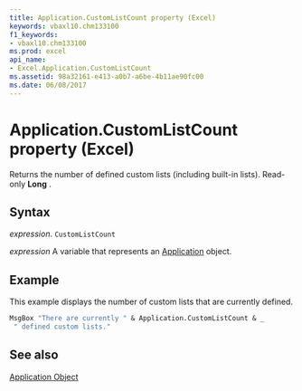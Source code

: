 ```yaml
---
title: Application.CustomListCount property (Excel)
keywords: vbaxl10.chm133100
f1_keywords:
- vbaxl10.chm133100
ms.prod: excel
api_name:
- Excel.Application.CustomListCount
ms.assetid: 98a32161-e413-a0b7-a6be-4b11ae90fc00
ms.date: 06/08/2017
---
```



# Application.CustomListCount property (Excel)

Returns the number of defined custom lists (including built-in lists). Read-only  **Long** .


## Syntax

 _expression_. `CustomListCount`

 _expression_ A variable that represents an [Application](Excel.Application-graph-property.md) object.


## Example

This example displays the number of custom lists that are currently defined.


```vb
MsgBox "There are currently " & Application.CustomListCount & _ 
 " defined custom lists."
```


## See also


[Application Object](Excel.Application(object).md)

